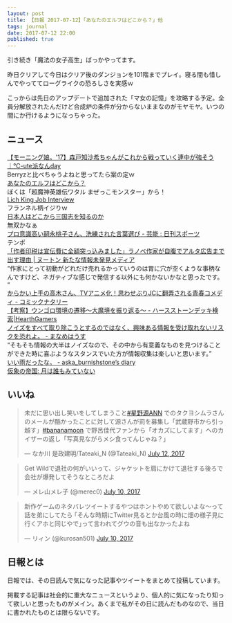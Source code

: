 ```yaml
---
layout: post
title: 【日報 2017-07-12】「あなたのエルフはどこから？」他
tags: journal
date: 2017-07-12 22:00
published: true
---
```

引き続き「魔法の女子高生」ばっかやってます。

昨日クリアして今日はクリア後のダンジョンを101階までプレイ。寝る間も惜しんでやっててローグライクの恐ろしさを実感ｗ

こっからは先日のアップデートで追加された「マ女の記憶」を攻略する予定。全員分解放されたんだけど合成炉の条件が分からないままなのがモヤモヤ。いつの間にか行けるようになっちゃった。

## ニュース

<div class="news"><a href="http://c-ute.doorblog.jp/archives/50381108.html" target="_blank">【モーニング娘。'17】森戸知沙希ちゃんがこれから戦っていく連中が強そう｜℃-ute派なんday</a>
<div class="newscomme">Berryzと比べちゃうよねと思ってたら案の定ｗ
</div>
</div>

<div class="news"><a href="https://anond.hatelabo.jp/20170712003607" target="_blank">あなたのエルフはどこから？</a>
<div class="newscomme">ぼくは「超魔神英雄伝ワタル まぜっこモンスター」から！
</div>
</div>

<div class="news"><a href="http://www.youtube.com/watch?v=fAInMMK3V4E" target="_blank">Lich King Job Interview</a>
<div class="newscomme">フランネル柄イジりｗ
</div>
</div>

<div class="news"><a href="https://anond.hatelabo.jp/20170707235942" target="_blank">日本人はどこから三国志を知るのか</a>
<div class="newscomme">無双かなぁ
</div>
</div>

<div class="news"><a href="https://www.nikkansports.com/entertainment/news/1852919.html" target="_blank">プロ意識高い嗣永桃子さん、洗練された言葉選び - 芸能 : 日刊スポーツ</a>
<div class="newscomme">テンポ
</div>
</div>

<div class="news"><a href="http://nuwton.com/comic/15729/" target="_blank">「作者印税は宣伝費に全額突っ込みました」ラノベ作家が自腹でアルタ広告まで出す理由 | ヌートン 新たな情報未発見メディア</a>
<div class="newscomme">“作家にとって初動がどれだけ売れるかっていうのは胃に穴が空くような事柄なんですけど、ネガティブな感じで発信する以外にも何かないかなと思ったです。 ”
</div>
</div>

<div class="news"><a href="http://natalie.mu/comic/news/240412" target="_blank">からかい上手の高木さん、TVアニメ化！思わせぶりJCに翻弄される青春コメディ - コミックナタリー</a>
<div class="newscomme"></div>
</div>

<div class="news"><a href="http://hearthgamers.com/posts/ungoro_postmortem" target="_blank">【考察】ウンゴロ環境の遷移〜大魔境を振り返る〜 - ハースストーンデッキ検索|HearthGamers</a>
<div class="newscomme"></div>
</div>

<div class="news"><a href="http://maname.hatenablog.com/entry/2017/07/11/094653" target="_blank">ノイズをすべて取り除こうとするのではなく、興味ある情報を受け取れないリスクを恐れよ。 - まなめはうす</a>
<div class="newscomme">“そもそも情報の大半はノイズなので、その中から有意義なものを見つけることができた時に喜ぶようなスタンスでいた方が情報収集は楽しいと思います。”
</div>
</div>

<div class="news"><a href="http://aska-burnishstone.hatenablog.com/entry/2017/07/08/195707" target="_blank">いい雨だったな。 - aska_burnishstone’s diary</a>
<div class="newscomme"></div>
</div>

<div class="news"><a href="http://marginalsoldier.blogspot.com/2017/07/blog-post_16.html" target="_blank">仮象の帝国: 月は誰もみていない</a>
<div class="newscomme"></div>
</div>


## いいね

 <blockquote class="twitter-tweet"><p lang="ja" dir="ltr">未だに思い出し笑いをしてしまうこと<a href="https://twitter.com/hashtag/%E6%98%9F%E9%87%8E%E6%BA%90ANN?src=hash">#星野源ANN</a> でのタクヨシムラさんのメールが酷かったことに対して源さんが罰を募集し「武蔵野市から引っ越す」<a href="https://twitter.com/hashtag/bananamoon?src=hash">#bananamoon</a> で野呂佳代ファンから「オカズにしてます」へのカイザーの返し「写真見ながらメシ食ってんじゃね？」</p>&mdash; なか川 是政建明/Tateaki_N (@Tateaki_N) <a href="https://twitter.com/Tateaki_N/status/885057958199136264">July 12, 2017</a></blockquote>
<script async src="//platform.twitter.com/widgets.js" charset="utf-8"></script> 
 
 
<blockquote class="twitter-tweet"><p lang="ja" dir="ltr">Get Wildで退社の何がいいって、ジャケットを肩にかけて退社する後ろで会社が爆発してそうなところだよ</p>&mdash; メレ山メレ子 (@merec0) <a href="https://twitter.com/merec0/status/884404878520471553">July 10, 2017</a></blockquote>
<script async src="//platform.twitter.com/widgets.js" charset="utf-8"></script> 
 
 
<blockquote class="twitter-tweet"><p lang="ja" dir="ltr">新作ゲームのネタバレツイートするやつはホントやめて欲しいよな〜って話を弟にしてたら 
｢そんな時期にTwitter見るとか台風の時に畑の様子見に行くアホと同じやで｣って言われてグウの音も出なかったよね</p>&mdash; リィン (@kurosan501) <a href="https://twitter.com/kurosan501/status/884422442218803200">July 10, 2017</a></blockquote>
<script async src="//platform.twitter.com/widgets.js" charset="utf-8"></script> 
 

## 日報とは

日報では、その日読んで気になった記事やツイートをまとめて投稿しています。

掲載する記事は社会的に重大なニュースというより、個人的に気になったり知って欲しいと思ったものがメイン。あくまで私がその日に読んだものなので、当日に書かれたものとは限らないです。